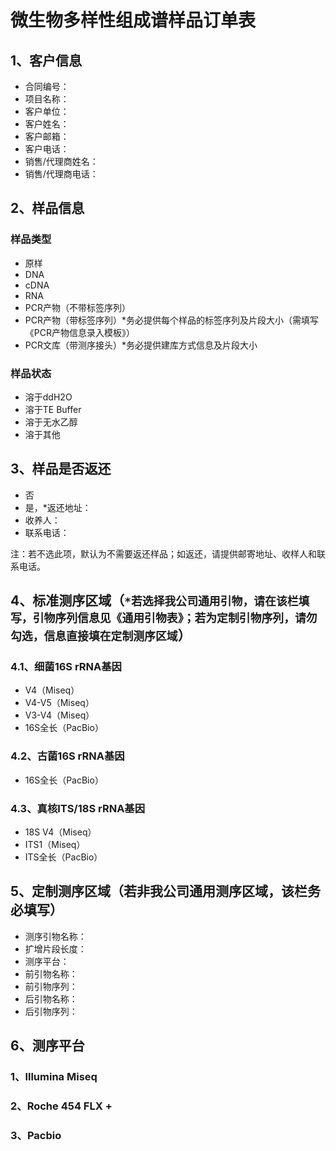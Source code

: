 # 微生物多样性组成谱样品订单表
## 1、客户信息
- 合同编号：
- 项目名称：
- 客户单位：
- 客户姓名：
- 客户邮箱：
- 客户电话：
- 销售/代理商姓名：
- 销售/代理商电话：
## 2、样品信息
### 样品类型
- 原样
- DNA
- cDNA
- RNA
- PCR产物（不带标签序列）
- PCR产物（带标签序列）*务必提供每个样品的标签序列及片段大小（需填写《PCR产物信息录入模板》）
- PCR文库（带测序接头）*务必提供建库方式信息及片段大小
### 样品状态
- 溶于ddH2O
- 溶于TE Buffer
- 溶于无水乙醇
- 溶于其他
## 3、样品是否返还
- 否
- 是，*返还地址：
- 收养人：
- 联系电话：

注：若不选此项，默认为不需要返还样品；如返还，请提供邮寄地址、收样人和联系电话。
## 4、标准测序区域（```*若选择我公司通用引物，请在该栏填写，引物序列信息见《通用引物表》；若为定制引物序列，请勿勾选，信息直接填在定制测序区域```）
### 4.1、细菌16S rRNA基因
- V4（Miseq）
- V4-V5（Miseq）
- V3-V4（Miseq）
- 16S全长（PacBio）
### 4.2、古菌16S rRNA基因
- 16S全长（PacBio）
### 4.3、真核ITS/18S rRNA基因
- 18S V4（Miseq）
- ITS1（Miseq）
- ITS全长（PacBio）
## 5、定制测序区域（若非我公司通用测序区域，该栏务必填写）
- 测序引物名称：
- 扩增片段长度：
- 测序平台：
- 前引物名称：
- 前引物序列：
- 后引物名称：
- 后引物序列：
## 6、测序平台
### 1、Illumina Miseq
### 2、Roche 454 FLX +
### 3、Pacbio


